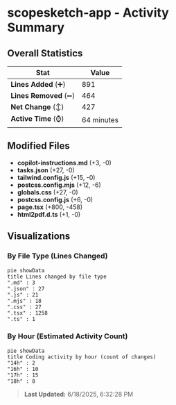 # scopesketch-app - Activity Summary 

## Overall Statistics

| Stat                   | Value                                                             |
| ---------------------- | ----------------------------------------------------------------- |
| **Lines Added** (➕)   | 891                                          |
| **Lines Removed** (➖) | 464                                        |
| **Net Change** (↕)    | 427                |
| **Active Time** (⌚)   | 64 minutes |


## Modified Files
- **copilot-instructions.md** (+3, -0)
- **tasks.json** (+27, -0)
- **tailwind.config.js** (+15, -0)
- **postcss.config.mjs** (+12, -6)
- **globals.css** (+27, -0)
- **postcss.config.js** (+6, -0)
- **page.tsx** (+800, -458)
- **html2pdf.d.ts** (+1, -0)

## Visualizations

### By File Type (Lines Changed)

```mermaid
pie showData
title Lines changed by file type
".md" : 3
".json" : 27
".js" : 21
".mjs" : 18
".css" : 27
".tsx" : 1258
".ts" : 1
```

### By Hour (Estimated Activity Count)

```mermaid
pie showData
title Coding activity by hour (count of changes)
"14h" : 2
"16h" : 10
"17h" : 15
"18h" : 8
```


> **Last Updated:** 6/18/2025, 6:32:28 PM